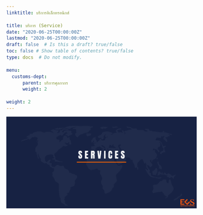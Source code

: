 ```yaml
---
linktitle: บริการอิเล็กทรอนิกส์

title: บริการ (Service)
date: "2020-06-25T00:00:00Z"
lastmod: "2020-06-25T00:00:00Z"
draft: false  # Is this a draft? true/false
toc: false # Show table of contents? true/false
type: docs  # Do not modify.

menu:
  customs-dept:
      parent: บริการศุลกากร
      weight: 2
      
weight: 2
---
```



![enter image description here](https://github.com/ecs-support/knowledge-center/raw/master/img/service.png)

